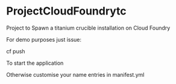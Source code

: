 # ProjectCloudFoundrytc
Project to Spawn a titanium crucible installation on Cloud Foundry

For demo purposes just issue:

cf push


To start the application

Otherwise customise your name entries in manifest.yml
